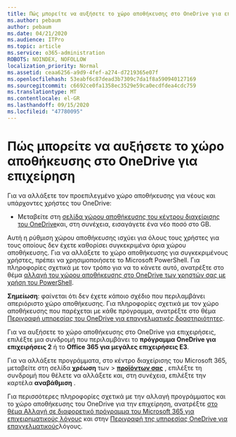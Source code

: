 ```yaml
---
title: Πώς μπορείτε να αυξήσετε το χώρο αποθήκευσης στο OneDrive για επιχείρηση
ms.author: pebaum
author: pebaum
ms.date: 04/21/2020
ms.audience: ITPro
ms.topic: article
ms.service: o365-administration
ROBOTS: NOINDEX, NOFOLLOW
localization_priority: Normal
ms.assetid: ceaa6256-a9d9-4fef-a274-d7219365e07f
ms.openlocfilehash: 53eabf6c87dead3b7309c7da1f8a590940127169
ms.sourcegitcommit: c6692ce0fa1358ec3529e59ca0ecdfdea4cdc759
ms.translationtype: MT
ms.contentlocale: el-GR
ms.lasthandoff: 09/15/2020
ms.locfileid: "47780095"
---
```

# <a name="how-to-increase-storage-in-onedrive-for-business"></a>Πώς μπορείτε να αυξήσετε το χώρο αποθήκευσης στο OneDrive για επιχείρηση

Για να αλλάξετε τον προεπιλεγμένο χώρο αποθήκευσης για νέους και υπάρχοντες χρήστες του OneDrive:
  
- Μεταβείτε στη [σελίδα χώρου αποθήκευσης του κέντρου διαχείρισης του OneDrive](https://admin.onedrive.com/?v=StorageSettings)και, στη συνέχεια, εισαγάγετε ένα νέο ποσό στο GB.

Αυτή η ρύθμιση χώρου αποθήκευσης ισχύει για όλους τους χρήστες για τους οποίους δεν έχετε καθορίσει συγκεκριμένα όρια χώρου αποθήκευσης. Για να αλλάξετε το χώρο αποθήκευσης για συγκεκριμένους χρήστες, πρέπει να χρησιμοποιήσετε το Microsoft PowerShell. Για πληροφορίες σχετικά με τον τρόπο για να το κάνετε αυτό, ανατρέξτε στο θέμα [αλλαγή του χώρου αποθήκευσης στο OneDrive των χρηστών σας με χρήση του PowerShell](https://go.microsoft.com/fwlink/?linkid=866402).

**Σημείωση**: φαίνεται ότι δεν έχετε κάποιο σχέδιο που περιλαμβάνει απεριόριστο χώρο αποθήκευσης. Για πληροφορίες σχετικά με τον χώρο αποθήκευσης που παρέχεται με κάθε πρόγραμμα, ανατρέξτε στο θέμα [Περιγραφή υπηρεσίας του OneDrive για επαγγελματικές δραστηριότητες](https://go.microsoft.com/fwlink/p/?LinkID=826071).
  
Για να αυξήσετε το χώρο αποθήκευσης στο OneDrive για επιχειρήσεις, επιλέξτε μια συνδρομή που περιλαμβάνει το **πρόγραμμα OneDrive για επιχειρήσεις 2** ή το **Office 365 για μεγάλες επιχειρήσεις E3**. 
  
Για να αλλάξετε προγράμματα, στο κέντρο διαχείρισης του Microsoft 365, μεταβείτε στη σελίδα **χρέωση** των \> **[προϊόντων σας](https://go.microsoft.com/fwlink/p/?linkid=842054)** , επιλέξτε τη συνδρομή που θέλετε να αλλάξετε και, στη συνέχεια, επιλέξτε την καρτέλα **αναβάθμιση** .
  
Για περισσότερες πληροφορίες σχετικά με την αλλαγή προγράμματος και το χώρο αποθήκευσης του OneDrive για την επιχείρηση, ανατρέξτε [στο θέμα Αλλαγή σε διαφορετικό πρόγραμμα του Microsoft 365 για επιχειρηματικούς λόγους](https://go.microsoft.com/fwlink/?LinkId=2031117) και στην [Περιγραφή της υπηρεσίας OneDrive για επαγγελματικούς](https://go.microsoft.com/fwlink/p/?LinkId-2031122)λόγους.
